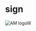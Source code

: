 # sign
![AM logoW](https://user-images.githubusercontent.com/105946669/171156836-79b2e0bf-7af1-44ca-a895-d9ceaff8f4ab.png)


